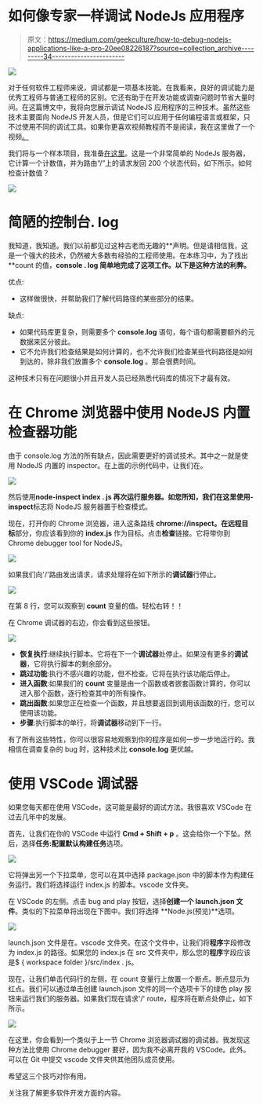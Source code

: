 # 如何像专家一样调试 NodeJs 应用程序

> 原文：<https://medium.com/geekculture/how-to-debug-nodejs-applications-like-a-pro-20ee08226187?source=collection_archive---------34----------------------->

![](img/65930e0986dbc784e666046614087906.png)

对于任何软件工程师来说，调试都是一项基本技能。在我看来，良好的调试能力是优秀工程师与普通工程师的区别。它还有助于在开发功能或调查问题时节省大量时间。在这篇博文中，我将向您展示调试 NodeJS 应用程序的三种技术。虽然这些技术主要面向 NodeJS 开发人员，但是它们可以应用于任何编程语言或框架，只不过使用不同的调试工具。如果你更喜欢视频教程而不是阅读，我在这里做了一个视频[。](https://youtu.be/rMLI1oC1Ak0)

我们将与一个样本项目，我准备[在这里](https://github.com/dmngu9/node-ts)。这是一个非常简单的 NodeJs 服务器，它计算一个计数值，并为路由“/”上的请求发回 200 个状态代码，如下所示。如何检查计数值？

![](img/a61465a75f39fdcb8a9b9b3af318036a.png)

# 简陋的控制台. log

我知道，我知道。我们以前都见过这种古老而无趣的**声明。但是请相信我，这是一个强大的技术，仍然被大多数有经验的工程师使用。在本练习中，为了找出 **count 的值，**console . log 简单地完成了这项工作。以下是这种方法的利弊。**

优点:

*   这样做很快，并帮助我们了解代码路径的某些部分的结果。

缺点:

*   如果代码库更复杂，则需要多个 **console.log** 语句，每个语句都需要额外的元数据来区分彼此。
*   它不允许我们检查结果是如何计算的，也不允许我们检查某些代码路径是如何到达的，除非我们放置多个 **console.log** 。那会很费时间。

这种技术只有在问题很小并且开发人员已经熟悉代码库的情况下才最有效。

# 在 Chrome 浏览器中使用 NodeJS 内置检查器功能

由于 console.log 方法的所有缺点，因此需要更好的调试技术。其中之一就是使用 NodeJS 内置的 inspector。在上面的示例代码中，让我们在。

![](img/f59d1aab3242fbeca1d80e2dbf303e50.png)

然后使用**node-inspect index . js 再次运行服务器。**如您所知，我们在这里使用**-inspect**标志将 NodeJS 服务器置于检查模式。

现在，打开你的 Chrome 浏览器，进入这条路线 **chrome://inspect。**在**远程目标**部分，你应该看到你的 **index.js** 作为目标。点击**检查**链接。它将带你到 Chrome debugger tool for NodeJS。

![](img/d0f5f38ce5de31d1cb14f6ce9ae5a9b8.png)

如果我们向'/'路由发出请求，请求处理将在如下所示的**调试器**行停止。

![](img/f7dd5c102c980233b5c206b013b511ef.png)

在第 8 行，您可以观察到 **count** 变量的值。轻松右转！！

在 Chrome 调试器的右边，你会看到这些按钮。

![](img/589668e7592e1e59a70550a20fb7ba8d.png)

*   **恢复执行**:继续执行脚本。它将在下一个**调试器**处停止。如果没有更多的**调试器**，它将执行脚本的剩余部分。
*   **跳过功能**:执行不感兴趣的功能，但不检查。它将在执行该功能后停止。
*   **进入函数**:如果我们的 **count** 变量是由一个函数或者嵌套函数计算的，你可以进入那个函数，逐行检查其中的所有操作。
*   **跳出函数**:如果您正在检查一个函数，并且想要返回到调用该函数的行，您可以使用该功能。
*   **步骤**:执行脚本的单行，将**调试器**移动到下一行。

有了所有这些特性，你可以很容易地观察到你的程序是如何一步一步地运行的。我相信在调查复杂的 bug 时，这种技术比 **console.log** 更优越。

# 使用 VSCode 调试器

如果您每天都在使用 VSCode，这可能是最好的调试方法。我很喜欢 VSCode 在过去几年中的发展。

首先，让我们在你的 VSCode 中运行 **Cmd + Shift + p** 。这会给你一个下坠。然后，选择**任务:配置默认构建任务**选项。

![](img/c96877d963d03971a3e32f2a3f9052a5.png)

它将弹出另一个下拉菜单，您可以在其中选择 package.json 中的脚本作为构建任务运行。我们将选择运行 index.js 的脚本。vscode 文件夹。

在 VSCode 的左侧。点击 bug and play 按钮，选择**创建一个 launch.json 文件**。类似的下拉菜单将出现在下图中。我们将选择 **Node.js(预览)**选项。

![](img/8a7ca86f3345e076e87017d324c3018a.png)

launch.json 文件是在。vscode 文件夹。在这个文件中，让我们将**程序**字段修改为 index.js 的路径。如果您的 index.js 在 src 文件夹中，那么您的**程序**字段应该是$ { workspace folder }/src/index . js。

现在，让我们单击代码行的左侧，在 count 变量行上放置一个断点。断点显示为红点。我们可以通过单击创建 launch.json 文件的同一个选项卡下的绿色 play 按钮来运行我们的服务器。如果我们现在请求'/' route，程序将在断点处停止，如下所示。

![](img/0836ff265142a9c121f371151418bf98.png)

在这里，你会看到一个类似于上一节 Chrome 浏览器调试器的调试器。我发现这种方法比使用 Chrome debugger 要好，因为我不必离开我的 VSCode。此外。可以在 Git 中提交 vscode 文件夹供其他团队成员使用。

希望这三个技巧对你有用。

关注我了解更多软件开发方面的内容。